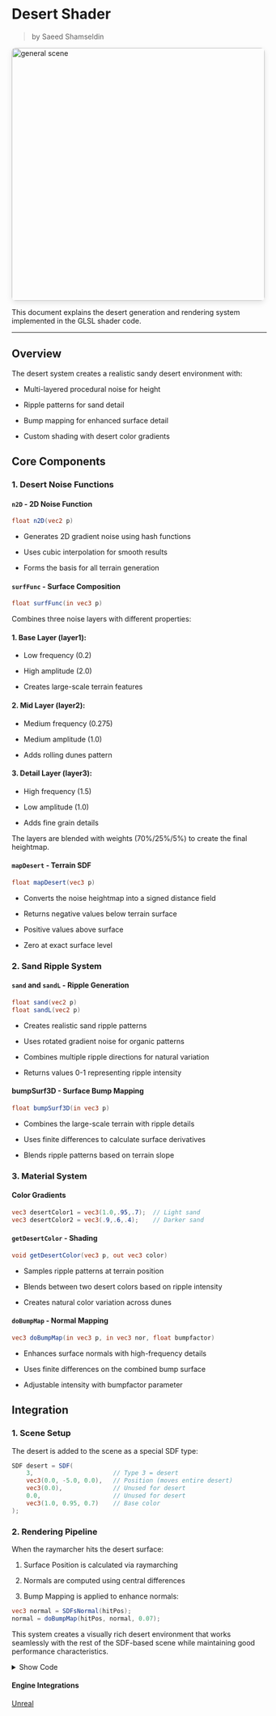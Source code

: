 <div class="container">
    <h1 class="main-heading">Desert Shader</h1>
    <blockquote class="author">by Saeed Shamseldin</blockquote>
</div>

<img src="../../../static/images/images4Shaders/desert.png" alt="general scene" width="500" style="border-radius: 8px; box-shadow: 0 4px 12px rgba(0,0,0,0.1);">

This document explains the desert generation and rendering system implemented in the GLSL shader code.

---

## Overview

The desert system creates a realistic sandy desert environment with:

- Multi-layered procedural noise for height

- Ripple patterns for sand detail

- Bump mapping for enhanced surface detail

- Custom shading with desert color gradients

## Core Components

### 1. Desert Noise Functions

#### `n2D` - 2D Noise Function
```glsl
float n2D(vec2 p)
```

  - Generates 2D gradient noise using hash functions

  - Uses cubic interpolation for smooth results
 
  - Forms the basis for all terrain generation


#### `surfFunc` - Surface Composition
```glsl
float surfFunc(in vec3 p)
```
Combines three noise layers with different properties:

#### 1. Base Layer (layer1):

  - Low frequency (0.2)

  - High amplitude (2.0)

  - Creates large-scale terrain features

#### 2. Mid Layer (layer2):

  - Medium frequency (0.275)

  - Medium amplitude (1.0)

  - Adds rolling dunes pattern

#### 3. Detail Layer (layer3):

  - High frequency (1.5)

  - Low amplitude (1.0)

  - Adds fine grain details

The layers are blended with weights (70%/25%/5%) to create the final heightmap.

#### `mapDesert` - Terrain SDF
```glsl
float mapDesert(vec3 p)
```

- Converts the noise heightmap into a signed distance field

- Returns negative values below terrain surface

- Positive values above surface

- Zero at exact surface level


### 2. Sand Ripple System

#### `sand` and `sandL` - Ripple Generation
```glsl
float sand(vec2 p)
float sandL(vec2 p)
```

- Creates realistic sand ripple patterns

- Uses rotated gradient noise for organic patterns

- Combines multiple ripple directions for natural variation

- Returns values 0-1 representing ripple intensity

#### bumpSurf3D - Surface Bump Mapping
```glsl
float bumpSurf3D(in vec3 p)
```

- Combines the large-scale terrain with ripple details

- Uses finite differences to calculate surface derivatives

- Blends ripple patterns based on terrain slope


### 3. Material System

#### Color Gradients
```glsl
vec3 desertColor1 = vec3(1.0,.95,.7);  // Light sand
vec3 desertColor2 = vec3(.9,.6,.4);    // Darker sand
```

#### `getDesertColor` - Shading
```glsl
void getDesertColor(vec3 p, out vec3 color)
```

- Samples ripple patterns at terrain position

- Blends between two desert colors based on ripple intensity

- Creates natural color variation across dunes

#### `doBumpMap` - Normal Mapping
```glsl
vec3 doBumpMap(in vec3 p, in vec3 nor, float bumpfactor)
```

- Enhances surface normals with high-frequency details

- Uses finite differences on the combined bump surface

- Adjustable intensity with bumpfactor parameter


## Integration

### 1. Scene Setup
The desert is added to the scene as a special SDF type:

```glsl
SDF desert = SDF(
    3,                      // Type 3 = desert
    vec3(0.0, -5.0, 0.0),   // Position (moves entire desert)
    vec3(0.0),              // Unused for desert
    0.0,                    // Unused for desert
    vec3(1.0, 0.95, 0.7)    // Base color
);
```

### 2. Rendering Pipeline

When the raymarcher hits the desert surface:

  1. Surface Position is calculated via raymarching

  2. Normals are computed using central differences

  3. Bump Mapping is applied to enhance normals:

```glsl
vec3 normal = SDFsNormal(hitPos);
normal = doBumpMap(hitPos, normal, 0.07); 
```

This system creates a visually rich desert environment that works seamlessly with the rest of the SDF-based scene while maintaining good performance characteristics.


<details>
<summary>Show Code</summary>

```glsl
﻿float layer1Amp = 2.0;
float later2Amp = 1.0;
float layer3Amp = 1.0;

float layer1Freq = 0.2;
float later2Freq = 0.275;
float layer3Freq = 0.5*3.0;

vec3 desertColor1 = vec3(1.0,.95,.7);
vec3 desertColor2 = vec3(.9,.6,.4);


// Desert noise functions
float n2D(vec2 p) {
    vec2 i = floor(p); p -= i; 
    p *= p*(3. - p*2.);   
    return dot(mat2(fract(sin(mod(vec4(0, 1, 113, 114) + dot(i, vec2(1, 113)), 6.2831853))*
               43758.5453))*vec2(1. - p.y, p.y), vec2(1. - p.x, p.x) );
}

float surfFunc( in vec3 p){
    p /= 2.5;
    float layer1 = n2D(p.xz*.2)*2. - .5;
    layer1 = smoothstep(0., 1.05, layer1);
    float layer2 = n2D(p.xz*.275);
    layer2 = 1. - abs(layer2 - .5)*2.;
    layer2 = smoothstep(.2, 1., layer2*layer2);
    float layer3 = n2D(p.xz*.5*3.);
    float res = layer1*.7 + layer2*.25 + layer3*.05;
    return res;
}

float mapDesert(vec3 p){
    float sf = surfFunc(p);
    return p.y + (.5-sf)*2.; 
}

// Desert ripple functions
mat2 rot2(in float a){ float c = cos(a), s = sin(a); return mat2(c, s, -s, c); }

vec2 hash22(vec2 p) {
    float n = sin(dot(p, vec2(113, 1)));
    p = fract(vec2(2097152, 262144)*n)*2. - 1.;
    return p;
}

float gradN2D(in vec2 f){
    const vec2 e = vec2(0, 1);
    vec2 p = floor(f);
    f -= p;
    vec2 w = f*f*(3. - 2.*f);
    float c = mix(mix(dot(hash22(p + e.xx), f - e.xx), dot(hash22(p + e.yx), f - e.yx), w.x),
                  mix(dot(hash22(p + e.xy), f - e.xy), dot(hash22(p + e.yy), f - e.yy), w.x), w.y);
    return c*.5 + .5;
}

float grad(float x, float offs){
    x = abs(fract(x/6.283 + offs - .25) - .5)*2.;
    float x2 = clamp(x*x*(-1. + 2.*x), 0., 1.);
    x = smoothstep(0., 1., x);
    return mix(x, x2, .15);
}

float sandL(vec2 p){
    vec2 q = rot2(3.14159/18.)*p;
    q.y += (gradN2D(q*18.) - .5)*.05;
    float grad1 = grad(q.y*80., 0.);
   
    q = rot2(-3.14159/20.)*p;
    q.y += (gradN2D(q*12.) - .5)*.05;
    float grad2 = grad(q.y*80., .5);
      
    q = rot2(3.14159/4.)*p;
    float a2 = dot(sin(q*12. - cos(q.yx*12.)), vec2(.25)) + .5;
    float a1 = 1. - a2;
    float c = 1. - (1. - grad1*a1)*(1. - grad2*a2);
    return c;
}

float sand(vec2 p){
    p = vec2(p.y - p.x, p.x + p.y)*.7071/4.;
    float c1 = sandL(p);
    vec2 q = rot2(3.14159/12.)*p;
    float c2 = sandL(q*1.25);
    return mix(c1, c2, smoothstep(.1, .9, gradN2D(p*vec2(4))));
}

float bumpSurf3D( in vec3 p){
    float n = surfFunc(p);
    vec3 px = p + vec3(.001, 0, 0);
    float nx = surfFunc(px);
    vec3 pz = p + vec3(0, 0, .001);
    float nz = surfFunc(pz);
    return sand(p.xz + vec2(n - nx, n - nz)/.001*1.);
}

vec3 doBumpMap(in vec3 p, in vec3 nor, float bumpfactor){
    const vec2 e = vec2(0.001, 0); 
    float ref = bumpSurf3D(p);
    vec3 grad = (vec3(bumpSurf3D(p - e.xyy),
                      bumpSurf3D(p - e.yxy),
                      bumpSurf3D(p - e.yyx)) - ref)/e.x; 
    grad -= nor*dot(nor, grad);          
    return normalize(nor + grad*bumpfactor);
}

void getDesertColor(vec3 p, out vec3 color) {
    float ripple = sand(p.xz);
    color = mix(vec3(1.0,.95,.7),  // light sand
                vec3(.9,.6,.4),    // darker trough
                ripple);
}
```
</details> 

#### Engine Integrations

<div class="button-row">
  <a class="md-button" href="../../engines/unreal/sdfs/desert.md">Unreal</a>
</div>